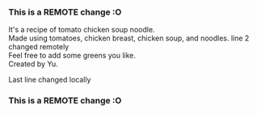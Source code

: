 ### This is a REMOTE change :O
It's a recipe of tomato chicken soup noodle.\
Made using tomatoes, chicken breast, chicken soup, and noodles. line 2 changed remotely\
Feel free to add some greens you like.\
Created by Yu.

Last line changed locally
### This is a REMOTE change :O
